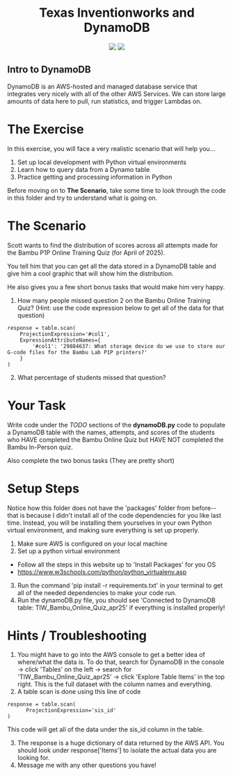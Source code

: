 <h1 align="center">Texas Inventionworks and DynamoDB</h1>
<p align="center">
  <img src="https://github.com/user-attachments/assets/7bf3c49f-d705-495c-81aa-7a67a30cf121" />
  <img src="https://github.com/user-attachments/assets/729391e0-509d-47b7-95d2-38799b397d65" />
</p>

## Intro to DynamoDB

DynamoDB is an AWS-hosted and managed database service that integrates very nicely with all of the other AWS Services. We can store large amounts of data here to pull, run statistics, and trigger Lambdas on.

# The Exercise

In this exercise, you will face a very realistic scenario that will help you...

1. Set up local development with Python virtual environments
2. Learn how to query data from a Dynamo table
3. Practice getting and processing information in Python

Before moving on to **The Scenario**, take some time to look through the code in this folder and try to understand what is going on.

# The Scenario

Scott wants to find the distribution of scores across all attempts made for the Bambu P1P Online Training Quiz (for April of 2025).

You tell him that you can get all the data stored in a DynamoDB table and give him a cool graphic that will show him the distribution.

He also gives you a few short bonus tasks that would make him very happy.

1. How many people missed question 2 on the Bambu Online Training Quiz? (Hint: use the code expression below to get all of the data for that question)

```code
response = table.scan(
    ProjectionExpression='#col1',
    ExpressionAttributeNames={
        '#col1': '29884637: What storage device do we use to store our G-code files for the Bambu Lab P1P printers?'
    }
)

```

2. What percentage of students missed that question?

# Your Task

Write code under the _TODO_ sections of the **dynamoDB.py** code to populate a DynamoDB table with the names, attempts, and scores of the students who HAVE completed the Bambu Online Quiz but HAVE NOT completed the Bambu In-Person quiz.

Also complete the two bonus tasks (They are pretty short)

# Setup Steps

Notice how this folder does not have the 'packages' folder from before--that is because I didn't install all of the code dependencies for you like last time. Instead, you will be installing them yourselves in your own Python virtual environment, and making sure everything is set up properly.

1. Make sure AWS is configured on your local machine
2. Set up a python virtual environment

- Follow all the steps in this website up to 'Install Packages' for you OS
- https://www.w3schools.com/python/python_virtualenv.asp

3. Run the command 'pip install -r requirements.txt' in your terminal to get all of the needed dependencies to make your code run.
4. Run the dynamoDB.py file, you should see 'Connected to DynamoDB table: TIW_Bambu_Online_Quiz_apr25' if everything is installed properly!

# Hints / Troubleshooting

1. You might have to go into the AWS console to get a better idea of where/what the data is. To do that, search for DynamoDB in the console -> click 'Tables' on the left -> search for 'TIW_Bambu_Online_Quiz_apr25' -> click 'Explore Table Items' in the top right. This is the full dataset with the column names and everything.
2. A table scan is done using this line of code

```code
response = table.scan(
      ProjectionExpression='sis_id'
)
```

This code will get all of the data under the sis_id column in the table.

3. The response is a huge dictionary of data returned by the AWS API. You should look under response['Items'] to isolate the actual data you are looking for.
4. Message me with any other questions you have!
